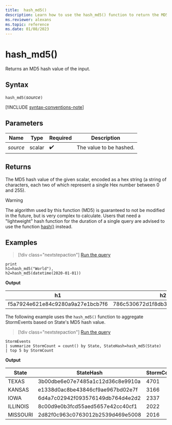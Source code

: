 ```yaml
---
title:  hash_md5()
description: Learn how to use the hash_md5() function to return the MD5 hash value of the input.
ms.reviewer: alexans
ms.topic: reference
ms.date: 01/08/2023
---
```

# hash_md5()

Returns an MD5 hash value of the input.

## Syntax

`hash_md5(`*source*`)`

[!INCLUDE [syntax-conventions-note](../includes/syntax-conventions-note.md)]

## Parameters

| Name | Type | Required | Description |
|--|--|--|--|
| *source* | scalar |  :heavy_check_mark: | The value to be hashed.|

## Returns

The MD5 hash value of the given scalar, encoded as a hex string (a string
of characters, each two of which represent a single Hex number between 0
and 255).

> [!WARNING]
> The algorithm used by this function (MD5) is guaranteed
> to not be modified in the future, but is very complex to calculate. Users that
> need a "lightweight" hash function for the duration of a single query are advised
> to use the function [hash()](hash-function.md) instead.

## Examples

> [!div class="nextstepaction"]
> <a href="https://dataexplorer.azure.com/clusters/help/databases/Samples?query=H4sIAAAAAAAAAysoyswrUeDKMLTNSCzOiM9NMdVQCs8vyklR0tThyjBCiKYklqSWZOamahgZGBnoGhgCkaYmADVybf0+AAAA" target="_blank">Run the query</a>

```kusto
print 
h1=hash_md5("World"),
h2=hash_md5(datetime(2020-01-01))
```

**Output**

|h1|h2|
|---|---|
|f5a7924e621e84c9280a9a27e1bcb7f6|786c530672d1f8db31fee25ea8a9390b|

The following example uses the `hash_md5()` function to aggregate StormEvents based on State's MD5 hash value.

> [!div class="nextstepaction"]
> <a href="https://dataexplorer.azure.com/clusters/help/databases/Samples?query=H4sIAAAAAAAAAwsuyS/KdS1LzSsp5qpRKC7NzU0syqxKVQgGiTvnl+aVKNgqJINoDU2FpEqgeGJJqg6E8kgszrDNABLxuSmmGmAhTaAhJfkFCqYQtTAzAJ9n7vdmAAAA" target="_blank">Run the query</a>

```kusto
StormEvents
| summarize StormCount = count() by State, StateHash=hash_md5(State)
| top 5 by StormCount
```

**Output**

|State|StateHash|StormCount|
|---|---|---|
|TEXAS|3b00dbe6e07e7485a1c12d36c8e9910a|4701|
|KANSAS|e1338d0ac8be43846cf9ae967bd02e7f|3166|
|IOWA|6d4a7c02942f093576149db764d4e2d2|2337|
|ILLINOIS|8c00d9e0b3fcd55aed5657e42cc40cf1|2022|
|MISSOURI|2d82f0c963c0763012b2539d469e5008|2016|
